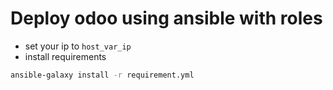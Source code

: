 # Deploy odoo using ansible with roles
* set your ip to `host_var_ip`
* install requirements
```sh
ansible-galaxy install -r requirement.yml
```